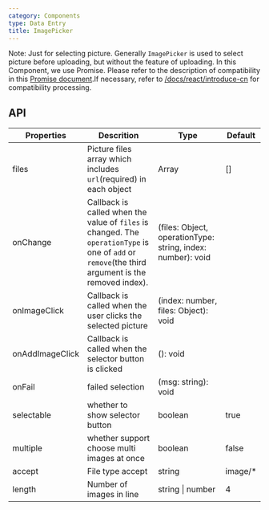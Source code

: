 ```yaml
---
category: Components
type: Data Entry
title: ImagePicker
---
```


Note: Just for selecting picture. Generally `ImagePicker` is used to select picture before uploading, but without the feature of uploading. In this Component, we use Promise. Please refer to the description of compatibility in this [Promise document](https://developer.mozilla.org/zh-CN/docs/Web/JavaScript/Reference/Global_Objects/Promise).If necessary, refer to [/docs/react/introduce-cn](/docs/react/introduce) for compatibility processing.

## API

Properties | Descrition | Type | Default
-----------|------------|------|--------
| files    | Picture files array which includes `url`(required) in each object | Array  | []  |
| onChange    |   Callback is called when the value of `files` is changed. The `operationType` is one of `add` or `remove`(the third argument is the removed index).| (files: Object, operationType: string, index: number): void |   |
| onImageClick   | Callback is called when the user clicks the selected picture | (index: number, files: Object): void |   |
| onAddImageClick | Callback is called when the selector button is clicked   | (): void |   |
| onFail | failed selection | (msg: string): void |   |
| selectable | whether to show selector button  | boolean |  true |
| multiple | whether support choose multi images at once  | boolean |  false |
| accept | File type accept  | string |  image/* |
| length | Number of images in line  | string \| number | 4 |
